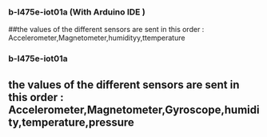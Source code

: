 

### b-l475e-iot01a (With Arduino IDE )
##the values of the different sensors are sent in this order :  Accelerometer,Magnetometer,humidityy,ttemperature


### b-l475e-iot01a
## the values of the different sensors are sent in this order :  Accelerometer,Magnetometer,Gyroscope,humidity,temperature,pressure
